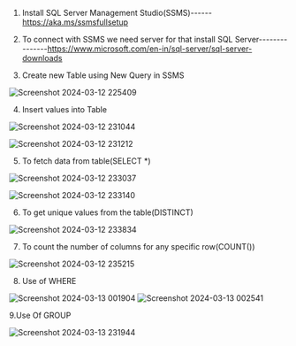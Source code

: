 1. Install SQL Server Management Studio(SSMS)------https://aka.ms/ssmsfullsetup
   
2. To connect with SSMS we need server for that install SQL Server---------------https://www.microsoft.com/en-in/sql-server/sql-server-downloads

3. Create new Table using New Query in SSMS

![Screenshot 2024-03-12 225409](https://github.com/Nikita-15-ab/Data_Analytics/assets/126350305/9517e4db-fda7-4d30-884c-f772dd164b93)

4. Insert values into Table

![Screenshot 2024-03-12 231044](https://github.com/Nikita-15-ab/Data_Analytics/assets/126350305/0ccbe8ee-c50b-411b-ab03-a74c75c9ffe0)

![Screenshot 2024-03-12 231212](https://github.com/Nikita-15-ab/Data_Analytics/assets/126350305/10605be1-a269-4e96-bbe5-11b01e04a554)

5. To fetch data from table(SELECT *)

![Screenshot 2024-03-12 233037](https://github.com/Nikita-15-ab/Data_Analytics/assets/126350305/4f1c7ee1-10d5-4d67-964a-ddf5e22bc9ae)

![Screenshot 2024-03-12 233140](https://github.com/Nikita-15-ab/Data_Analytics/assets/126350305/c27e7b26-ecfb-4750-a8a4-0d37c39943d2)

6. To get unique values from the table(DISTINCT)

![Screenshot 2024-03-12 233834](https://github.com/Nikita-15-ab/Data_Analytics/assets/126350305/d6d709cf-2d10-48a1-b52c-333beecd75d5)

7. To count the number of columns for any specific row(COUNT())

![Screenshot 2024-03-12 235215](https://github.com/Nikita-15-ab/Data_Analytics/assets/126350305/262c3102-32f8-4813-986a-ceef31e2acd6)

8. Use of WHERE

![Screenshot 2024-03-13 001904](https://github.com/Nikita-15-ab/Data_Analytics/assets/126350305/70557d22-2080-4fc4-9f63-a0f8024fbef6)
![Screenshot 2024-03-13 002541](https://github.com/Nikita-15-ab/Data_Analytics/assets/126350305/13506cdd-447c-4fdf-8f36-21e8ebd5d43e)

9.Use Of GROUP

![Screenshot 2024-03-13 231944](https://github.com/Nikita-15-ab/Data_Analytics/assets/126350305/ad6a0399-8d47-4972-bf2e-c78a887a372f)





   

